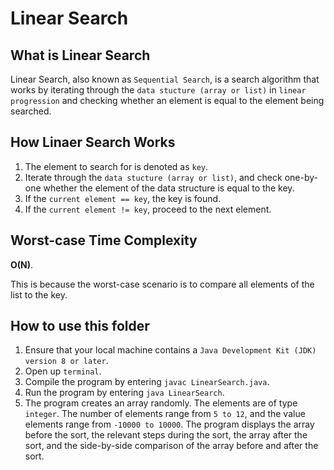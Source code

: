 # Linear Search

## What is Linear Search
Linear Search, also known as `Sequential Search`, is a search algorithm that works by iterating through the `data stucture (array or list)` in `linear progression` and checking whether an element is equal to the element being searched.

## How Linaer Search Works
1. The element to search for is denoted as `key`.
2. Iterate through the `data stucture (array or list)`, and check one-by-one whether the element of the data structure is equal to the key.
3. If the `current element == key`, the key is found.
4. If the `current element != key`, proceed to the next element.

## Worst-case Time Complexity
**O(N)**.

This is because the worst-case scenario is to compare all elements of the list to the key.

## How to use this folder
1. Ensure that your local machine contains a `Java Development Kit (JDK) version 8 or later`.
2. Open up `terminal`.
3. Compile the program by entering `javac LinearSearch.java`.
4. Run the program by entering `java LinearSearch`.
5. The program creates an array randomly. The elements are of type `integer`. The number of elements range from `5 to 12`, and the value elements range from `-10000 to 10000`. The program displays the array before the sort, the relevant steps during the sort, the array after the sort, and the side-by-side comparison of the array before and after the sort.
